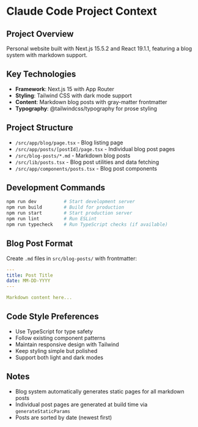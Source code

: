 # Claude Code Project Context

## Project Overview
Personal website built with Next.js 15.5.2 and React 19.1.1, featuring a blog system with markdown support.

## Key Technologies
- **Framework**: Next.js 15 with App Router
- **Styling**: Tailwind CSS with dark mode support
- **Content**: Markdown blog posts with gray-matter frontmatter
- **Typography**: @tailwindcss/typography for prose styling

## Project Structure
- `/src/app/blog/page.tsx` - Blog listing page
- `/src/app/posts/[postId]/page.tsx` - Individual blog post pages
- `/src/blog-posts/*.md` - Markdown blog posts
- `/src/lib/posts.tsx` - Blog post utilities and data fetching
- `/src/app/components/posts.tsx` - Blog post components

## Development Commands
```bash
npm run dev          # Start development server
npm run build        # Build for production
npm run start        # Start production server
npm run lint         # Run ESLint
npm run typecheck    # Run TypeScript checks (if available)
```

## Blog Post Format
Create `.md` files in `src/blog-posts/` with frontmatter:
```yaml
---
title: Post Title
date: MM-DD-YYYY
---

Markdown content here...
```

## Code Style Preferences
- Use TypeScript for type safety
- Follow existing component patterns
- Maintain responsive design with Tailwind
- Keep styling simple but polished
- Support both light and dark modes

## Notes
- Blog system automatically generates static pages for all markdown posts
- Individual post pages are generated at build time via `generateStaticParams`
- Posts are sorted by date (newest first)